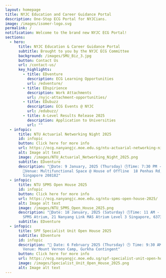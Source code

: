 ```yaml
---
layout: homepage
title: NYJC Education and Career Guidance Portal
description: One-Stop ECG Portal for NYJCians.
image: /images/isomer-logo.svg
permalink: /
notification: Welcome to the brand new NYJC ECG Portal!
sections:
  - hero:
      title: NYJC Education & Career Guidance Portal
      subtitle: Brought to you by the NYJC ECG Committee
      background: /images/SMU_Biz_3.jpg
      button: Contact Us
      url: /contact-us/
      key_highlights:
        - title: EDventure
          description: ECG Learning Opportunities
          url: /edventure/
        - title: EDspirience
          description: Work Attachments
          url: /nyjc-attachment-opportunities/
        - title: EDubuzz
          description: ECG Events @ NYJC
          url: /edubuzz/
        - title: A-Level Results Release 2025
          description: Application to Universities
          url: ""
  - infopic:
      title: NTU Actuarial Networking Night 2025
      id: infopic
      button: Click here for more info
      url: https://ecg.nanyangjc.moe.edu.sg/ntu-actuarial-networking-night-2025/
      alt: Image alt text
      image: /images/NTU_Actuarial_Networking_Night_2025.png
      subtitle: EDventure
      description: "📅Date: 9 January, 2025 (Thursday) 🕒Time: 7:30 PM - 10 PM
        📍Venue: Multifunctional Space @ House of Offline  18 Penhas Rd, #02-00,
        Singapore 208182"
  - infopic:
      title: NTU SPMS Open House 2025
      id: infopic
      button: Click here for more info
      url: https://ecg.nanyangjc.moe.edu.sg/ntu-spms-open-house-2025/
      alt: Image alt text
      image: /images/NTU_SPMS_Open_House_2025.png
      description: "📅Date: 18 January, 2025 (Saturday) 🕒Time: 11 AM - 2 PM 📍Venue:
        SPMS Atrium, 21 Nanyang Link MAS Atrium Level 3 Singapore, 637371"
      subtitle: EDventure
  - infopic:
      title: SPF Specialist Unit Open House 2025
      subtitle: EDventure
      id: infopic
      description: "📅 Date: 6 February 2025 (Thursday) 🕒 Time: 9:30 AM – 4:30 PM 📍
        Venue: Mount Vernon Camp, Gurkha Contingent"
      button: Click here for more info
      url: https://ecg.nanyangjc.moe.edu.sg/spf-specialist-unit-open-house-2025/
      image: /images/Specialist_Unit_Open_House_2025.png
      alt: Image alt text
---
```

